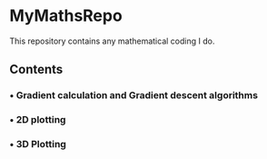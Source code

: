 # MyMathsRepo
This repository contains any mathematical coding I do.

## Contents
### • Gradient calculation and Gradient descent algorithms
### • 2D plotting
### • 3D Plotting
